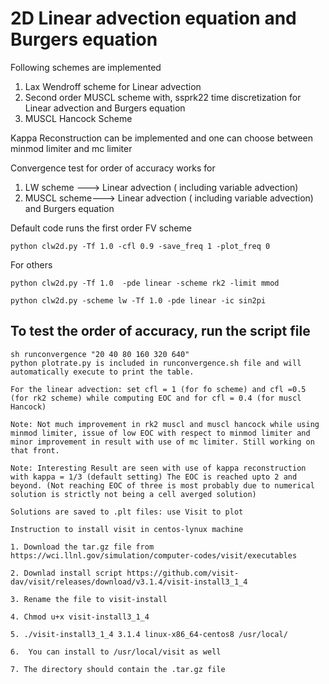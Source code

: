 # 2D Linear advection equation and Burgers equation
Following schemes are implemented
1. Lax Wendroff scheme for Linear advection 
2. Second order MUSCL scheme with, ssprk22 time discretization for Linear advection and Burgers equation
3. MUSCL Hancock Scheme 

Kappa Reconstruction can be implemented and one can choose between minmod limiter and mc limiter


Convergence test for order of accuracy works for 
1. LW scheme ---> Linear advection ( including variable advection)
2. MUSCL scheme---> Linear advection ( including variable advection) and Burgers equation

Default code runs the first order FV scheme

```
python clw2d.py -Tf 1.0 -cfl 0.9 -save_freq 1 -plot_freq 0
```
For others

```
python clw2d.py -Tf 1.0  -pde linear -scheme rk2 -limit mmod
```

```
python clw2d.py -scheme lw -Tf 1.0 -pde linear -ic sin2pi 
```

## To test the order of accuracy, run the script file
```
sh runconvergence "20 40 80 160 320 640"
python plotrate.py is included in runconvergence.sh file and will automatically execute to print the table.

For the linear advection: set cfl = 1 (for fo scheme) and cfl =0.5 (for rk2 scheme) while computing EOC and for cfl = 0.4 (for muscl Hancock)

Note: Not much improvement in rk2 muscl and muscl hancock while using minmod limiter, issue of low EOC with respect to minmod limiter and minor improvement in result with use of mc limiter. Still working on that front. 

Note: Interesting Result are seen with use of kappa reconstruction with kappa = 1/3 (default setting) The EOC is reached upto 2 and beyond. (Not reaching EOC of three is most probably due to numerical solution is strictly not being a cell averged solution)

Solutions are saved to .plt files: use Visit to plot

Instruction to install visit in centos-lynux machine

1. Download the tar.gz file from https://wci.llnl.gov/simulation/computer-codes/visit/executables

2. Downlad install script https://github.com/visit-dav/visit/releases/download/v3.1.4/visit-install3_1_4

3. Rename the file to visit-install

4. Chmod u+x visit-install3_1_4

5. ./visit-install3_1_4 3.1.4 linux-x86_64-centos8 /usr/local/

6.  You can install to /usr/local/visit as well

7. The directory should contain the .tar.gz file 
